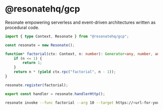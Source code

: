 # @resonatehq/gcp

Resonate empowering serverless and event-driven architectures written as procedural code.

```ts
import { type Context, Resonate } from "@resonatehq/gcp";

const resonate = new Resonate();

function* factorial(ctx: Context, n: number): Generator<any, number, any> {
	if (n <= 1) {
		return 1;
	}
	return n * (yield ctx.rpc("factorial", n - 1));
}

resonate.register(factorial);

export const handler = resonate.handlerHttp();
```

```bash
resonate invoke --func factorial --arg 10 --target https://<url-for-your-gcp-function>.com
```
